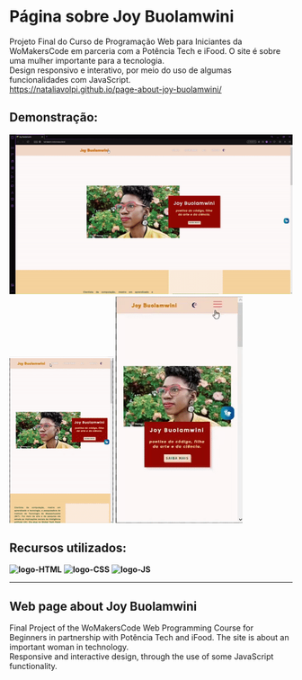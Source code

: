 # Página sobre Joy Buolamwini 

Projeto Final do Curso de Programação Web para Iniciantes da WoMakersCode em parceria com a Potência Tech e iFood. O site é sobre uma mulher importante para a tecnologia. <br>
Design responsivo e interativo, por meio do uso de algumas funcionalidades com JavaScript. <br> https://nataliavolpi.github.io/page-about-joy-buolamwini/

## Demonstração:
![sitedesktop](./assets/gifs/Pagdesktop.gif)
![sitetablet](./assets/gifs/pagTablet.gif)
![sitecel](./assets/gifs/pagCel.gif)

## Recursos utilizados:
**<image src="https://img.shields.io/badge/HTML5-E34F26?style=for-the-badge&logo=html5&logoColor=white" alt="logo-HTML">** 
**<image src="https://img.shields.io/badge/CSS3-1572B6?style=for-the-badge&logo=css3&logoColor=white" alt="logo-CSS">** 
**<image src="https://img.shields.io/badge/JavaScript-F7DF1E?style=for-the-badge&logo=javascript&logoColor=black" alt="logo-JS">** 

-------------------------------------------------------------------------------------------------
## Web page about Joy Buolamwini 

Final Project of the WoMakersCode Web Programming Course for Beginners in partnership with Potência Tech and iFood. The site is about an important woman in technology. <br>
Responsive and interactive design, through the use of some JavaScript functionality.
